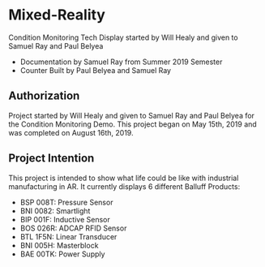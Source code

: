 # Mixed-Reality
Condition Monitoring Tech Display started by Will Healy and given to Samuel Ray and Paul Belyea
- Documentation by Samuel Ray from Summer 2019 Semester
- Counter Built by Paul Belyea and Samuel Ray
## Authorization
Project started by Will Healy and given to Samuel Ray and Paul Belyea for the Condition Monitoring Demo. This project began on May 15th, 2019 and was completed on August 16th, 2019.
## Project Intention
This project is intended to show what life could be like with industrial manufacturing in AR. It currently displays 6 different Balluff Products:
- BSP 008T: Pressure Sensor
- BNI 0082: Smartlight
- BIP 001F: Inductive Sensor
- BOS 026R: ADCAP RFID Sensor
- BTL 1F5N: Linear Transducer
- BNI 005H: Masterblock
- BAE 00TK: Power Supply
